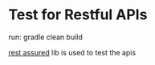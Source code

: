 Test for Restful APIs
======

run: gradle clean build

[rest assured](https://code.google.com/p/rest-assured/wiki/Usage#Headers,_cookies,_status_etc) lib is used to test the apis